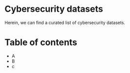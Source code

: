 # Cybersecurity datasets
Herein, we can find a curated list of cybersecurity datasets.

# Table of contents
* A
* B
* c
